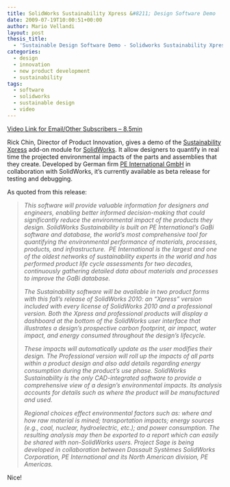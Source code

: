 ```yaml
---
title: SolidWorks Sustainability Xpress &#8211; Design Software Demo
date: 2009-07-19T10:00:51+00:00
author: Mario Vellandi
layout: post
thesis_title:
  - 'Sustainable Design Software Demo - Solidworks Sustainability Xpress'
categories:
  - design
  - innovation
  - new product development
  - sustainability
tags:
  - software
  - solidworks
  - sustainable design
  - video
---
```

[Video Link for Email/Other Subscribers &#8211; 8.5min](http://www.youtube.com/watch?v=Ts3EtsfM0QM)

Rick Chin, Director of Product Innovation, gives a demo of the [Sustainability Xpress](http://labs.solidworks.com/Products/Product.aspx?name=sustainability) add-on module for [SolidWorks](http://www.solidworks.com/). It allow designers to quantify in real time the projected environmental impacts of the parts and assemblies that they create. Developed by German firm [PE International GmbH](http://www.pe-international.com/) in collaboration with SolidWorks, it&#8217;s currently available as beta release for testing and debugging.

As quoted from this release:

> *This software will provide valuable information for designers and engineers, enabling better informed decision-making that could significantly reduce the environmental impact of the products they design. SolidWorks Sustainability is built on PE International’s GaBi software and database, the world’s most comprehensive tool for quantifying the environmental performance of materials, processes, products, and infrastructure.  PE International is the largest and one of the oldest networks of sustainability experts in the world and has performed product life cycle assessments for two decades, continuously gathering detailed data about materials and processes to improve the GaBi database.*
>
> *The Sustainability software will be available in two product forms with this fall’s release of SolidWorks 2010: an “Xpress” version included with every license of SolidWorks 2010 and a professional version. Both the Xpress and professional products will display a dashboard at the bottom of the SolidWorks user interface that illustrates a design’s prospective carbon footprint, air impact, water impact, and energy consumed throughout the design’s lifecycle.*
>
> *These impacts will automatically update as the user modifies their design. The Professional version will roll up the impacts of all parts within a product design and also add details regarding energy consumption during the product’s use phase. SolidWorks Sustainability is the only CAD-integrated software to provide a comprehensive view of a design’s environmental impacts. Its analysis accounts for details such as where the product will be manufactured and used.*
>
> *Regional choices effect environmental factors such as: where and how raw material is mined; transportation impacts; energy sources (e.g., coal, nuclear, hydroelectric, etc.); and power consumption. The resulting analysis may then be exported to a report which can easily be shared with non-SolidWorks users. Project Sage is being developed in collaboration between Dassault Systèmes SolidWorks Corporation, PE International and its North American division, PE Americas.*

Nice!
